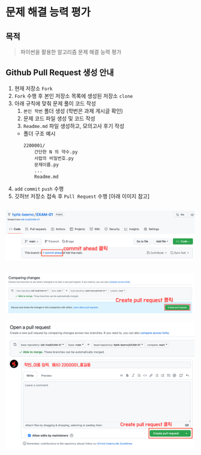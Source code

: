# 문제 해결 능력 평가

## 목적

> 파이썬을 활용한 알고리즘 문제 해결 능력 평가

## Github Pull Request 생성 안내

1. 현재 저장소 `Fork`
2. `Fork` 수행 후 본인 저장소 목록에 생성된 저장소 `clone`
3. 아래 규칙에 맞춰 문제 풀이 코드 작성
   1. `본인 학번` 폴더 생성 (학번은 과제 게시글 확인)
   2. 문제 코드 파일 생성 및 코드 작성
   3. `Readme.md` 파일 생성하고, 모의고사 후기 작성
   - 폴더 구조 예시
     ```plain
     2200001/
         간단한 N 의 약수.py
         서랍의 비밀번호.py
         문제이름.py
         ...
         Readme.md
     ```
4. `add` `commit` `push` 수행
5. 깃허브 저장소 접속 후 `Pull Request` 수행 [아래 이미지 참고]

## ![](assets/pr_1.png)

## ![](assets/pr_2.png)

![](assets/pr_3.png)

